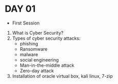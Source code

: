 # DAY 01
  - First Session
  1. What is Cyber Security?
  2. Types of cyber security attacks:
     - phishing
     - Ransomware
     - malware
     - social engineering
     - Man-in-the-middle attack
     - Zero-day attack
   3. Installation of oracle virtual box, kali linux, 7-zip
    
  
    
